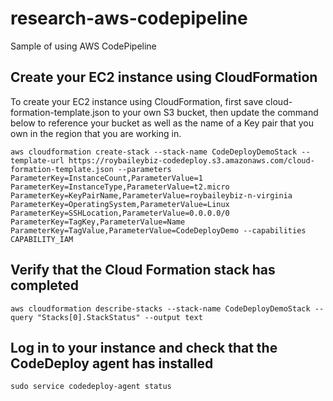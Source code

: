 # research-aws-codepipeline

Sample of using AWS CodePipeline

## Create your EC2 instance using CloudFormation

To create your EC2 instance using CloudFormation, first save cloud-formation-template.json to your own S3 bucket, 
then update the command below to reference your bucket as well as the name of a Key pair that you own in the 
region that you are working in. 

```
aws cloudformation create-stack --stack-name CodeDeployDemoStack --template-url https://roybaileybiz-codedeploy.s3.amazonaws.com/cloud-formation-template.json --parameters ParameterKey=InstanceCount,ParameterValue=1 ParameterKey=InstanceType,ParameterValue=t2.micro ParameterKey=KeyPairName,ParameterValue=roybaileybiz-n-virginia ParameterKey=OperatingSystem,ParameterValue=Linux ParameterKey=SSHLocation,ParameterValue=0.0.0.0/0 ParameterKey=TagKey,ParameterValue=Name ParameterKey=TagValue,ParameterValue=CodeDeployDemo --capabilities CAPABILITY_IAM
```

## Verify that the Cloud Formation stack has completed
 
```
aws cloudformation describe-stacks --stack-name CodeDeployDemoStack --query "Stacks[0].StackStatus" --output text
```

## Log in to your instance and check that the CodeDeploy agent has installed
  
```
sudo service codedeploy-agent status
```


